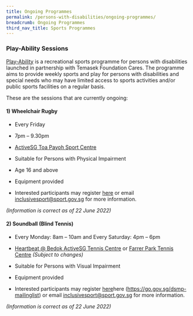 ```yaml
---
title: Ongoing Programmes
permalink: /persons-with-disabilities/ongoing-programmes/
breadcrumb: Ongoing Programmes
third_nav_title: Sports Programmes
---
```

### Play-Ability Sessions
[Play-Ability](https://www.temasekfoundation-cares.org.sg/journal/13/the-joy-of-play) is a recreational sports programme for persons with disabilities launched in partnership with Temasek Foundation Cares. The programme aims to provide weekly sports and play for persons with disabilities and special needs who may have limited access to sports activities and/or public sports facilities on a regular basis. 

These are the sessions that are currently ongoing: 

#### 1) **Wheelchair Rugby**

* Every Friday

* 7pm – 9.30pm

* [ActiveSG Toa Payoh Sport Centre](https://www.myactivesg.com/Facilities/toa-payoh-sports-centre)

* Suitable for Persons with Physical Impairment

* Age 16 and above

* Equipment provided

* Interested participants may register [here](https://go.gov.sg/dsmp-mailinglist) or email inclusivesport@sport.gov.sg for more information. 

*(Information is correct as of 22 June 2022)*


#### 2) **Soundball (Blind Tennis)**

* Every Monday: 8am – 10am and Every Saturday: 4pm – 6pm

* [Heartbeat @ Bedok ActiveSG Tennis Centre](https://www.myactivesg.com/Facilities/heartbeat-bedok-activesg-tennis-centre) or [Farrer Park Tennis Centre](https://www.myactivesg.com/Facilities/farrer-park-tennis-centre) *(Subject to changes)*

* Suitable for Persons with Visual Impairment

* Equipment provided

* Interested participants may register [here](https://go.gov.sg/dsmp-mailinglist)here (https://go.gov.sg/dsmp-mailinglist) or email inclusivesport@sport.gov.sg for more information.

*(Information is correct as of 22 June 2022)*

